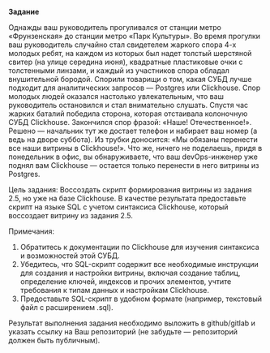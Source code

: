 **Задание**

Однажды ваш руководитель прогуливался от станции метро «Фрунзенская» до станции метро «Парк Культуры». Во время прогулки ваш руководитель случайно стал свидетелем жаркого спора 4-х молодых ребят, на каждом из которых был надет толстый шерстяной свитер (на улице середина июня), квадратные пластиковые очки с толстенными линзами, и каждый из участников спора обладал внушительной бородой. Спорили товарищи о том, какая СУБД лучше подходит для аналитических запросов — Postgres или Clickhouse. Спор молодых людей оказался настолько увлекательным, что ваш руководитель остановился и стал внимательно слушать. Спустя час жарких баталий победила сторона, которая отстаивала колоночную СУБД Clickhouse. Закончился спор фразой: «Наше! Отечественное!».
Решено — начальник тут же достает телефон и набирает ваш номер (а ведь на дворе суббота). Из трубки доносится: «Мы обязаны перенести все наши витрины в Clickhouse!». Что же, ничего не поделаешь, придя в понедельник в офис, вы обнаруживаете, что ваш devOps-инженер уже поднял вам Clickhouse — остается только перенести в него витрины из Postgres.

Цель задания: Воссоздать скрипт формирования витрины из задания 2.5, но уже на базе Clickhouse. В качестве результата предоставьте скрипт на языке SQL с учетом синтаксиса Clickhouse, который воссоздает витрину из задания 2.5.

Примечания:

1. Обратитесь к документации по Clickhouse для изучения синтаксиса и возможностей этой СУБД.
2. Убедитесь, что SQL-скрипт содержит все необходимые инструкции для создания и настройки витрины, включая создание таблиц, определение ключей, индексов и прочих элементов, учтите требования к типам данных и настройкам Clickhouse.
3. Предоставьте SQL-скрипт в удобном формате (например, текстовый файл с расширением .sql).

Результат выполнения задания необходимо выложить в github/gitlab и указать ссылку на Ваш репозиторий (не забудьте — репозиторий должен быть публичным).
